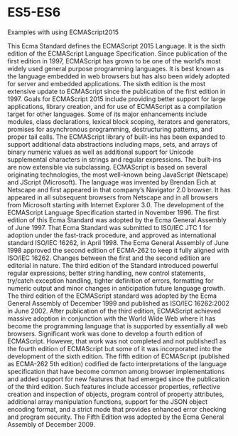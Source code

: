 # ES5-ES6
Examples with using ECMAScript2015


This Ecma Standard defines the ECMAScript 2015 Language. It is the sixth edition of the ECMAScript Language Specification. Since publication of the first edition in 1997, ECMAScript has grown to be one of the world’s most widely used general purpose programming languages. It is best known as the language embedded in web browsers but has also been widely adopted for server and embedded applications. The sixth edition is the most extensive update to ECMAScript since the publication of the first edition in 1997.
Goals for ECMAScript 2015 include providing better support for large applications, library creation, and for use of ECMAScript as a compilation target for other languages. Some of its major enhancements include modules, class declarations, lexical block scoping, iterators and generators, promises for asynchronous programming, destructuring patterns, and proper tail calls. The ECMAScript library of built-ins has been expanded to support additional data abstractions including maps, sets, and arrays of binary numeric values as well as additional support for Unicode supplemental characters in strings and regular expressions. The built-ins are now extensible via subclassing.
ECMAScript is based on several originating technologies, the most well-known being JavaScript (Netscape) and JScript (Microsoft). The language was invented by Brendan Eich at Netscape and first appeared in that company’s Navigator 2.0 browser. It has appeared in all subsequent browsers from Netscape and in all browsers from Microsoft starting with Internet Explorer 3.0.
The development of the ECMAScript Language Specification started in November 1996. The first edition of this Ecma Standard was adopted by the Ecma General Assembly of June 1997.
That Ecma Standard was submitted to ISO/IEC JTC 1 for adoption under the fast-track procedure, and approved as international standard ISO/IEC 16262, in April 1998. The Ecma General Assembly of June 1998 approved the second edition of ECMA-262 to keep it fully aligned with ISO/IEC 16262. Changes between the first and the second edition are editorial in nature.
The third edition of the Standard introduced powerful regular expressions, better string handling, new control statements, try/catch exception handling, tighter definition of errors, formatting for numeric output and minor changes in anticipation future language growth. The third edition of the ECMAScript standard was adopted by the Ecma General Assembly of December 1999 and published as ISO/IEC 16262:2002 in June 2002.
After publication of the third edition, ECMAScript achieved massive adoption in conjunction with the World Wide Web where it has become the programming language that is supported by essentially all web browsers. Significant work was done to develop a fourth edition of ECMAScript. However, that work was not completed and not published1 as the fourth edition of ECMAScript but some of it was incorporated into the development of the sixth edition.
The fifth edition of ECMAScript (published as ECMA-262 5th edition) codified de facto interpretations of the language specification that have become common among browser implementations and added support for new features that had emerged since the publication of the third edition. Such features include accessor properties, reflective creation and inspection of objects, program control of property attributes, additional array manipulation functions, support for the JSON object encoding format, and a strict mode that provides enhanced error checking and program security. The Fifth Edition was adopted by the Ecma General Assembly of December 2009.
